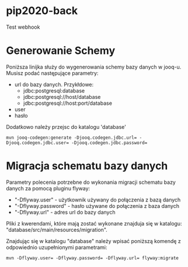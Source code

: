 # pip2020-back
Test webhook


# Generowanie Schemy
Poniższa linijka służy do wygenerowania schemy bazy danych w jooq-u. Musisz podać następujące parametry: 
* url do bazy danych. Przykłdowe:
  * jdbc:postgresql:database
  * jdbc:postgresql://host/database
  * jdbc:postgresql://host:port/database
* user
* hasło

Dodatkowo należy przejsc do katalogu 'database'
````
mvn jooq-codegen:generate -Djooq.codegen.jdbc.url= -Djooq.codegen.jdbc.user= -Djooq.codegen.jdbc.password=
````

# Migracja schematu bazy danych

Parametry polecenia potrzebne do wykonania migracji schematu bazy danych za pomocą pluginu flyway:
* "-Dflyway.user" - użytkownik używany do połączenia z bazą danych
* "-Dflyway.password" - hasło używane do połączenia z baza danych
* "-Dflyway.url" - adres url do bazy danych

Pliki z kwerendami, które mają zostać wykonane znajduja się w katalogu: "database/src/main/resources/migration".

Znajdując się w katalogu "database" należy wpisać poniższą komendę z odpowiednio uzupełnionymi parametrami:
````
mvn -Dflyway.user= -Dflyway.password= -Dflyway.url= flyway:migrate 
````

